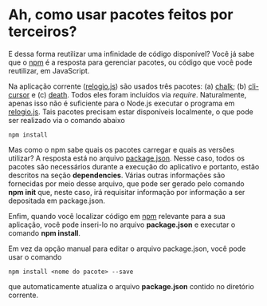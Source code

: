# Ah, como usar pacotes feitos por terceiros?

E dessa forma reutilizar uma infinidade de código disponível?
Você já sabe que o [npm](https://www.npmjs.com/) é a resposta para
gerenciar pacotes, ou código que você pode reutilizar, em JavaScript. 

Na aplicação corrente ([relogio.js](https://github.com/kyriosdata/js/blob/master/ambientacao/pacote/relogio.js)) 
são usados três pacotes: (a) [chalk](https://www.npmjs.com/package/chalk);
(b) [cli-cursor](https://www.npmjs.com/package/cli-cursor) e
(c) [death](https://www.npmjs.com/package/death). Todos eles foram
incluídos via *require*. Naturalmente, apenas isso não é suficiente
para o Node.js executar o programa em 
[relogio.js](https://github.com/kyriosdata/js/blob/master/ambientacao/pacote/relogio.js). 
Tais pacotes precisam estar disponíveis localmente, o que pode
ser realizado via o comando abaixo

```
npm install
```

Mas como o npm sabe quais os pacotes carregar e quais as versões
utilizar? A resposta está no arquivo 
[package.json](https://github.com/kyriosdata/js/blob/master/ambientacao/pacote/package.json). 
Nesse caso, todos os pacotes são necessários durante a execução do
aplicativo e portanto, estão descritos na seção **dependencies**.
Várias outras informações são fornecidas por meio desse arquivo, que
pode ser gerado pelo comando **npm init** que, neste caso, irá requisitar
informação por informação a ser depositada em package.json. 

Enfim, quando você localizar código em [npm](https://www.npmjs.com/) 
relevante para a sua aplicação, você pode inseri-lo no arquivo 
**package.json** e executar o comando **npm install**. 

Em vez da opção manual para editar o arquivo package.json, você pode
usar o comando 

```
npm install <nome do pacote> --save
```

que automaticamente atualiza o arquivo **package.json** contido no diretório
corrente. 